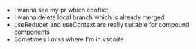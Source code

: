 - I wanna see my pr which conflict
- I wanna delete local branch which is already merged
- useReducer and useContext are really suitable for compound components
- Sometimes I miss where I'm in vscode
